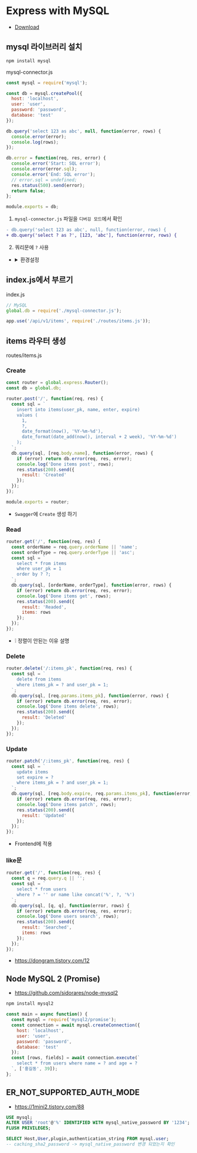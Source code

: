 # Express with MySQL
* [Download](https://github.com/ovdncids/vue-curriculum/raw/master/download/express-server.zip)

## mysql 라이브러리 설치
```sh
npm install mysql
```

mysql-connector.js
```js
const mysql = require('mysql');

const db = mysql.createPool({
  host: 'localhost',
  user: 'user',
  password: 'password',
  database: 'test'
});

db.query('select 123 as abc', null, function(error, rows) {
  console.error(error);
  console.log(rows);
});

db.error = function(req, res, error) {
  console.error('Start: SQL error');
  console.error(error.sql);
  console.error('End: SQL error');
  // error.sql = undefined;
  res.status(500).send(error);
  return false;
};

module.exports = db;
```

1. `mysql-connector.js` 파일을 `디버깅 모드`에서 확인

```diff
- db.query('select 123 as abc', null, function(error, rows) {
+ db.query('select ? as ?', [123, 'abc'], function(error, rows) {
```

2. 쿼리문에 `?` 사용
* <details><summary>환경설정</summary>

  ```js
  const connections = {
    product: {
      host: 'localhost',
      user: 'user',
      password: 'password',
      database: 'test'
    },
    dev: {
      host: 'localhost',
      user: 'user',
      password: 'password',
      database: 'test'
    }
  };
  process.env.NODE_ENV = 'product';
  if (process.env.USER === 'ec2-user') {
    process.env.NODE_ENV = 'dev';
  }
  const db = mysql.createPool(connections[process.env.NODE_ENV]);
  ```
</details>

## index.js에서 부르기
index.js
```js
// MySQL
global.db = require('./mysql-connector.js');
```
```js
app.use('/api/v1/items', require('./routes/items.js'));
```

## items 라우터 생성
routes/items.js

### Create
```js
const router = global.express.Router();
const db = global.db;

router.post('/', function(req, res) {
  const sql = `
    insert into items(user_pk, name, enter, expire)
    values (
      1,
      ?,
      date_format(now(), '%Y-%m-%d'),
      date_format(date_add(now(), interval + 2 week), '%Y-%m-%d')
    );
  `;
  db.query(sql, [req.body.name], function(error, rows) {
    if (error) return db.error(req, res, error);
    console.log('Done items post', rows);
    res.status(200).send({
      result: 'Created'
    });
  });
});

module.exports = router;
```
* `Swagger`에 `Create` 생성 하기

### Read
```js
router.get('/', function(req, res) {
  const orderName = req.query.orderName || 'name';
  const orderType = req.query.orderType || 'asc';
  const sql = `
    select * from items
    where user_pk = 1
    order by ? ?;
  `;
  db.query(sql, [orderName, orderType], function(error, rows) {
    if (error) return db.error(req, res, error);
    console.log('Done items get', rows);
    res.status(200).send({
      result: 'Readed',
      items: rows
    });
  });
});
```
* ❕ 정렬이 안된는 이유 설명

### Delete
```js
router.delete('/:items_pk', function(req, res) {
  const sql = `
    delete from items
    where items_pk = ? and user_pk = 1;
  `;
  db.query(sql, [req.params.items_pk], function(error, rows) {
    if (error) return db.error(req, res, error);
    console.log('Done items delete', rows);
    res.status(200).send({
      result: 'Deleted'
    });
  });
});
```

### Update
```js
router.patch('/:items_pk', function(req, res) {
  const sql = `
    update items
    set expire = ?
    where items_pk = ? and user_pk = 1;
  `;
  db.query(sql, [req.body.expire, req.params.items_pk], function(error, rows) {
    if (error) return db.error(req, res, error);
    console.log('Done items patch', rows);
    res.status(200).send({
      result: 'Updated'
    });
  });
});
```

* Frontend에 적용

### like문
```js
router.get('/', function(req, res) {
  const q = req.query.q || '';
  const sql = `
    select * from users
    where ? = '' or name like concat('%', ?, '%')
  `;
  db.query(sql, [q, q], function(error, rows) {
    if (error) return db.error(req, res, error);
    console.log('Done users search', rows);
    res.status(200).send({
      result: 'Searched',
      items: rows
    });
  });
});
```
* https://dongram.tistory.com/12

## Node MySQL 2 (Promise)
* https://github.com/sidorares/node-mysql2
```sh
npm install mysql2
```
```js
const main = async function() {
  const mysql = require('mysql2/promise');
  const connection = await mysql.createConnection({
    host: 'localhost',
    user: 'user',
    password: 'password',
    database: 'test'
  });
  const [rows, fields] = await connection.execute(`
    select * from users where name = ? and age = ?
  `, ['홍길동', 39]);
};
```

## ER_NOT_SUPPORTED_AUTH_MODE
* https://1mini2.tistory.com/88
```sql
USE mysql;
ALTER USER 'root'@'%' IDENTIFIED WITH mysql_native_password BY '1234';
FLUSH PRIVILEGES;

SELECT Host,User,plugin,authentication_string FROM mysql.user;
-- caching_sha2_password -> mysql_native_password 변경 되었는지 확인
```

